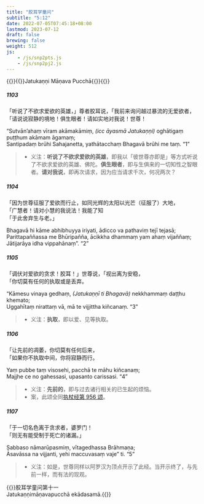 ```yaml
---
title: "胶耳学童问"
subtitle: "5:12"
date: 2022-07-05T07:45:18+08:00
lastmod: 2023-07-12
draft: false
brewing: false
weight: 512
js:
    - /js/snp2pts.js
    - /js/snp2pj2.js
---
```



{{<subtitle>}}{{<suttalink src="snp5.12">}}Jatukaṇṇi Māṇava Pucchā{{</suttalink>}}{{</subtitle>}}

##### 1103

「听说了不欲求爱欲的英雄，」尊者胶耳说，「我前来询问越过暴流的无爱欲者，  
「请说说寂静的境地！俱生眼者！请如实地对我说！世尊！

“Sutvān’ahaṃ vīram akāmakāmiṃ, <i>(icc āyasmā Jatukaṇṇi)</i> oghātigaṃ puṭṭhum akāmam āgamaṃ;  
Santipadaṃ brūhi Sahajanetta, yathātacchaṃ Bhagavā brūhi me taṃ. <q>1</q>

> - 义注：**听说了不欲求爱欲的英雄**，即我以「彼世尊亦即是」等方式听说了不欲求爱欲的英雄、佛陀。**俱生眼者**，即与生俱来的一切知性之智眼者。**请对我说**，即再次请求，因为应当请求千次，何况两次？

##### 1104

「因为世尊征服了爱欲而行止，如同光辉的太阳以光芒（征服了）大地，  
「广慧者！请对小慧的我说法！我能了知  
「于此舍弃生与老。」

Bhagavā hi kāme abhibhuyya iriyati, ādicco va pathaviṃ tejī tejasā;  
Parittapaññassa me Bhūripañña, ācikkha dhammaṃ yam ahaṃ vijaññaṃ;  
Jātijarāya idha vippahānaṃ”. <q>2</q>

##### 1105

「调伏对爱欲的贪求！胶耳！」世尊说，「视出离为安稳，  
「你切莫有任何的执取或是丢弃。

“Kāmesu vinaya gedhaṃ, <i>(Jatukaṇṇī ti Bhagavā)</i> nekkhammaṃ daṭṭhu khemato;  
Uggahītaṃ nirattaṃ vā, mā te vijjittha kiñcanaṃ. <q>3</q>

> - 义注：**执取**，即以爱、见等执取。

##### 1106

「让先前的凋萎，你切莫有任何后来，  
「如果你不执取中间，你将寂静而行。

Yaṃ pubbe taṃ visosehi, pacchā te māhu kiñcanaṃ;  
Majjhe ce no gahessasi, upasanto carissasi. <q>4</q>

> - 义注：**先前的**，即与过去诸行相关的已生起的烦恼。
> - 案，此颂全同[执杖经第 956 颂](../415/#956)。

##### 1107

「于一切名色离于贪求者，婆罗门！  
「则无有能受制于死亡的诸漏。」

Sabbaso nāmarūpasmiṃ, vītagedhassa Brāhmaṇa;  
Āsavāssa na vijjanti, yehi maccuvasaṃ vaje” ti. <q>5</q>

> - 义注：如是，世尊同样以阿罗汉为顶点开示了此经。当开示终了，与先前一样，而有法的现观。


{{<eof>}}胶耳学童问第十一<br>Jatukaṇṇimāṇavapucchā ekādasamā.{{</eof>}}